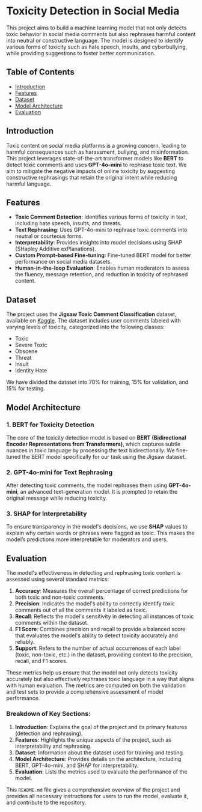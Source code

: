 # Toxicity Detection in Social Media

This project aims to build a machine learning model that not only detects toxic behavior in social media comments but also rephrases harmful content into neutral or constructive language. The model is designed to identify various forms of toxicity such as hate speech, insults, and cyberbullying, while providing suggestions to foster better communication.

## Table of Contents

- [Introduction](#introduction)
- [Features](#features)
- [Dataset](#dataset)
- [Model Architecture](#model-architecture)
- [Evaluation](#evaluation)


## Introduction

Toxic content on social media platforms is a growing concern, leading to harmful consequences such as harassment, bullying, and misinformation. This project leverages state-of-the-art transformer models like **BERT** to detect toxic comments and uses **GPT-4o-mini** to rephrase toxic text. We aim to mitigate the negative impacts of online toxicity by suggesting constructive rephrasings that retain the original intent while reducing harmful language.

## Features

- **Toxic Comment Detection**: Identifies various forms of toxicity in text, including hate speech, insults, and threats.
- **Text Rephrasing**: Uses GPT-4o-mini to rephrase toxic comments into neutral or courteous forms.
- **Interpretability**: Provides insights into model decisions using SHAP (SHapley Additive exPlanations).
- **Custom Prompt-based Fine-tuning**: Fine-tuned BERT model for better performance on social media datasets.
- **Human-in-the-loop Evaluation**: Enables human moderators to assess the fluency, message retention, and reduction in toxicity of rephrased content.

## Dataset

The project uses the **Jigsaw Toxic Comment Classification** dataset, available on [Kaggle](https://www.kaggle.com/c/jigsaw-toxic-comment-classification-challenge). The dataset includes user comments labeled with varying levels of toxicity, categorized into the following classes:
- Toxic
- Severe Toxic
- Obscene
- Threat
- Insult
- Identity Hate

We have divided the dataset into 70% for training, 15% for validation, and 15% for testing.

## Model Architecture

### 1. **BERT for Toxicity Detection**
The core of the toxicity detection model is based on **BERT (Bidirectional Encoder Representations from Transformers)**, which captures subtle nuances in toxic language by processing the text bidirectionally. We fine-tuned the BERT model specifically for our task using the Jigsaw dataset.

### 2. **GPT-4o-mini for Text Rephrasing**
After detecting toxic comments, the model rephrases them using **GPT-4o-mini**, an advanced text-generation model. It is prompted to retain the original message while reducing toxicity.

### 3. **SHAP for Interpretability**
To ensure transparency in the model's decisions, we use **SHAP** values to explain why certain words or phrases were flagged as toxic. This makes the model’s predictions more interpretable for moderators and users.

## Evaluation
The model's effectiveness in detecting and rephrasing toxic content is assessed using several standard metrics:

1. **Accuracy**: Measures the overall percentage of correct predictions for both toxic and non-toxic comments.
2. **Precision**: Indicates the model's ability to correctly identify toxic comments out of all the comments it labeled as toxic.
3. **Recall**: Reflects the model's sensitivity in detecting all instances of toxic comments within the dataset.
4. **F1 Score**: Combines precision and recall to provide a balanced score that evaluates the model's ability to detect toxicity accurately and reliably.
5. **Support**: Refers to the number of actual occurrences of each label (toxic, non-toxic, etc.) in the dataset, providing context to the precision, recall, and F1 scores.

These metrics help us ensure that the model not only detects toxicity accurately but also effectively rephrases toxic language in a way that aligns with human evaluation. The metrics are computed on both the validation and test sets to provide a comprehensive assessment of model performance.

### Breakdown of Key Sections:
1. **Introduction**: Explains the goal of the project and its primary features (detection and rephrasing).
2. **Features**: Highlights the unique aspects of the project, such as interpretability and rephrasing.
3. **Dataset**: Information about the dataset used for training and testing.
4. **Model Architecture**: Provides details on the architecture, including BERT, GPT-4o-mini, and SHAP for interpretability.
6. **Evaluation**: Lists the metrics used to evaluate the performance of the model.


This `README.md` file gives a comprehensive overview of the project and provides all necessary instructions for users to run the model, evaluate it, and contribute to the repository.

